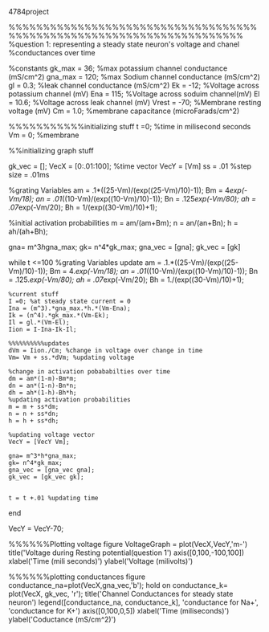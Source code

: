 4784project

%%%%%%%%%%%%%%%%%%%%%%%%%%%%%%%%%%%%%%%%%%%%%%%%%%%%%%%%%%%%%%%%%%%%%%
%question 1: representing a steady state neuron's voltage and chanel
%conductances over time

%constants 
gk_max = 36; %max potassium channel conductance (mS/cm^2)
gna_max = 120; %max Sodium channel conductance (mS/cm^2)
gl = 0.3; %leak channel conductance (mS/cm^2)
Ek = -12; %Voltage across potassium channel (mV)
Ena = 115; %Voltage across soduim channel(mV)
El = 10.6; %Voltage across leak channel (mV)
Vrest = -70; %Membrane resting voltage (mV)
Cm = 1.0; %membrane capacitance (microFarads/cm^2)

%%%%%%%%%%%initializing stuff
t =0; %time in milisecond seconds 
Vm = 0;  %membrane

%%initializing graph stuff

gk_vec = [];
VecX = [0:.01:100]; %time vector
VecY = [Vm]
ss = .01 %step size = .01ms

%grating Variables
am = .1*((25-Vm)/(exp((25-Vm)/10)-1));
Bm = 4*exp(-Vm/18);
an = .01*((10-Vm)/(exp((10-Vm)/10)-1));
Bn = .125*exp(-Vm/80);
ah = .07*exp(-Vm/20);
Bh = 1/(exp((30-Vm)/10)+1);

%initial activation probabilities 
m = am/(am+Bm);
n = an/(an+Bn);
h = ah/(ah+Bh);


gna= m^3*h*gna_max;
gk= n^4*gk_max;
gna_vec = [gna];
gk_vec = [gk]





while t <=100
    %grating Variables update
    am = .1.*((25-Vm)/(exp((25-Vm)/10)-1));
    Bm = 4.*exp(-Vm/18);
    an = .01*((10-Vm)/(exp((10-Vm)/10)-1));
    Bn = .125.*exp(-Vm/80);
    ah = .07*exp(-Vm/20);
    Bh = 1./(exp((30-Vm)/10)+1);
    
    %current stuff
    I =0; %at steady state current = 0
    Ina = (m^3).*gna_max.*h.*(Vm-Ena);
    Ik = (n^4).*gk_max.*(Vm-Ek);
    Il = gl.*(Vm-El);
    Iion = I-Ina-Ik-Il;
    
    %%%%%%%%%%updates
    dVm = Iion./Cm; %change in voltage over change in time
    Vm= Vm + ss.*dVm; %updating voltage
    
    %change in activation pobababilties over time
    dm = am*(1-m)-Bm*m; 
    dn = an*(1-n)-Bn*n;
    dh = ah*(1-h)-Bh*h;
    %updating activation probabilities 
    m = m + ss*dm;
    n = n + ss*dn;
    h = h + ss*dh;
    
    %updating voltage vector
    VecY = [VecY Vm];
    
    gna= m^3*h*gna_max;
    gk= n^4*gk_max;
    gna_vec = [gna_vec gna];
	gk_vec = [gk_vec gk];
    
    
    t = t +.01 %updating time
end

VecY = VecY-70;

%%%%%%Plotting voltage
figure
VoltageGraph = plot(VecX,VecY,'m-')
title('Voltage during Resting potential(question 1')
axis([0,100,-100,100])
xlabel('Time (mili seconds)')
ylabel('Voltage (milivolts)')


%%%%%%plotting conductances
figure
conductance_na=plot(VecX,gna_vec,'b');
hold on
conductance_k= plot(VecX, gk_vec, 'r');
title('Channel Conductances for steady state neuron')
legend([conductance_na, conductance_k], 'conductance for Na+', 'conductance for K+')
axis([0,100,0,5])
xlabel('Time (miliseconds)')
ylabel('Coductance (mS/cm^2)')

